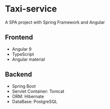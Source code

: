 # Taxi-service
A SPA project with Spring Framework and Angular

## Frontend
- Angular 9
- TypeScript
- Angular material

## Backend
- Spring Boot
- Servlet Container: Tomcat
- ORM: Hibernate
- DataBase: PostgreSQL
